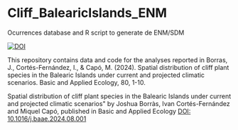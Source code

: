 # Cliff_BalearicIslands_ENM
Ocurrences database and R script to generate de ENM/SDM

<a href="https://doi.org/10.5281/zenodo.13362066"><img src="https://zenodo.org/badge/DOI/10.5281/zenodo.13362067.svg" alt="DOI"></a>

This repository contains data and code for the analyses reported in
Borras, J., Cortés-Fernández, I., & Capó, M. (2024). Spatial distribution of cliff plant species in the Balearic Islands under current and projected climatic scenarios. Basic and Applied Ecology, 80, 1-10.

Spatial distribution of cliff plant species in the Balearic Islands under current and projected climatic scenarios" by Joshua Borràs, Ivan Cortés-Fernández and Miquel Capó, published in Basic and Applied Ecology 
<a href="https://doi.org/10.1016/j.baae.2024.08.001">DOI: 10.1016/j.baae.2024.08.001</a>
